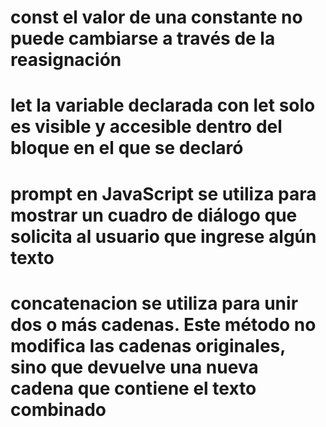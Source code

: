 # const  el valor de una constante no puede cambiarse a través de la reasignación
# let  la variable declarada con let solo es visible y accesible dentro del bloque en el que se declaró
# prompt en JavaScript se utiliza para mostrar un cuadro de diálogo que solicita al usuario que ingrese algún texto
# concatenacion se utiliza para unir dos o más cadenas. Este método no modifica las cadenas originales, sino que devuelve una nueva cadena que contiene el texto combinado